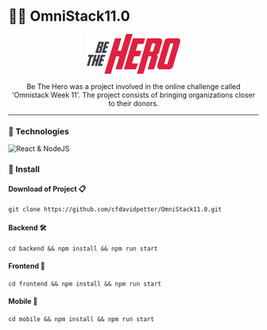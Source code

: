 # 👨‍🎓 OmniStack11.0

<p align="center">
  <img src="https://raw.githubusercontent.com/cfdavidpetter/OmniStack11.0/master/mobile/src/assets/logo%402x.png">
</p>
<p align="center">
Be The Hero was a project involved in the online challenge called 'Omnistack Week 11'. The project consists of bringing organizations closer to their donors.
</p>

------------

### 📌 Technologies

![React & NodeJS](https://cdn.filestackcontent.com/9UlIPoSATP6iLvQJgHiF "React & NodeJS")

### 📌 Install

#### Download of Project 📋
    git clone https://github.com/cfdavidpetter/OmniStack11.0.git
#### Backend 🛠
    cd backend && npm install && npm run start
#### Frontend 💎
    cd frontend && npm install && npm run start
#### Mobile 📱
    cd mobile && npm install && npm run start
